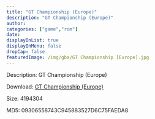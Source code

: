```yaml
---
title: "GT Championship (Europe)"
description: "GT Championship (Europe)"
author: 
categories: ["game","rom"]
date: 
displayInList: true
displayInMenu: false
dropCap: false
featuredImage: /img/gba/GT Championship [Europe].jpg
---
```


Description: GT Championship (Europe)

Download: <a style="text-decoration:underline;" href="https://mega.nz/#!fOAEjQ6b!yoFz7pMQpFqWhmJqkXlqOmRtoHAwyGVxc3JxlHdFCmg" target = "_blank" rel = "nofollow" > GT Championship (Europe)</a>

Size: 4194304

MD5: 09306558743C945883527D6C75FAEDA8

